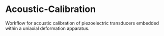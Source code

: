 # Acoustic-Calibration
Workflow for acoustic calibration of piezoelectric transducers embedded within a uniaxial deformation apparatus. 
